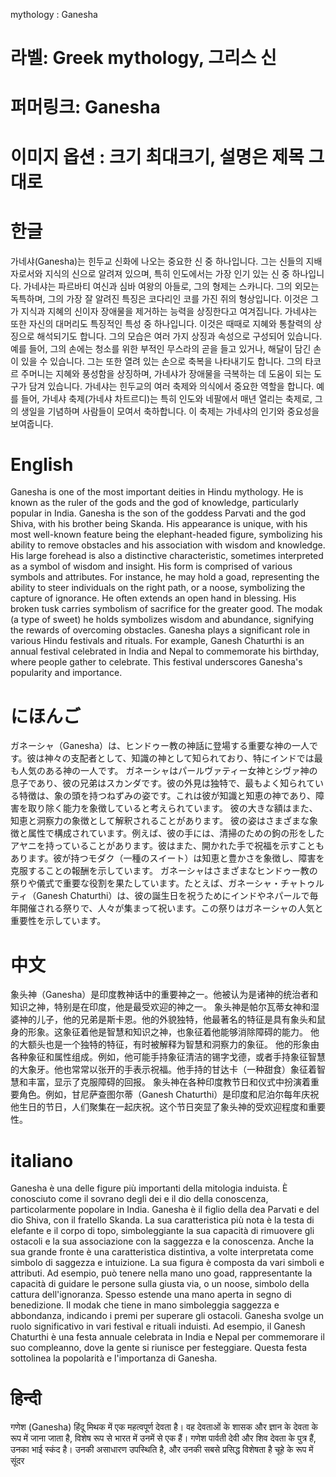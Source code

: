 mythology : Ganesha

# 라벨: Greek mythology, 그리스 신

# 퍼머링크: Ganesha

# 이미지 옵션 : 크기 최대크기, 설명은 제목 그대로

# 한글

가네샤(Ganesha)는 힌두교 신화에 나오는 중요한 신 중 하나입니다. 그는 신들의 지배자로서와 지식의 신으로 알려져 있으며, 특히 인도에서는 가장 인기 있는 신 중 하나입니다.
가네샤는 파르바티 여신과 심바 여왕의 아들로, 그의 형제는 스카니다. 그의 외모는 독특하며, 그의 가장 잘 알려진 특징은 코다리인 코를 가진 쥐의 형상입니다. 이것은 그가 지식과 지혜의 신이자 장애물을 제거하는 능력을 상징한다고 여겨집니다.
가네샤는 또한 자신의 대머리도 특징적인 특성 중 하나입니다. 이것은 때때로 지혜와 통찰력의 상징으로 해석되기도 합니다.
그의 모습은 여러 가지 상징과 속성으로 구성되어 있습니다. 예를 들어, 그의 손에는 청소를 위한 부적인 무스라의 곧을 들고 있거나, 해달이 담긴 손이 있을 수 있습니다. 그는 또한 열려 있는 손으로 축복을 나타내기도 합니다. 그의 타코르 주머니는 지혜와 풍성함을 상징하며, 가네샤가 장애물을 극복하는 데 도움이 되는 도구가 담겨 있습니다.
가네샤는 힌두교의 여러 축제와 의식에서 중요한 역할을 합니다. 예를 들어, 가네샤 축제(가네샤 차트르디)는 특히 인도와 네팔에서 매년 열리는 축제로, 그의 생일을 기념하며 사람들이 모여서 축하합니다. 이 축제는 가네샤의 인기와 중요성을 보여줍니다.

# English

Ganesha is one of the most important deities in Hindu mythology. He is known as the ruler of the gods and the god of knowledge, particularly popular in India.
Ganesha is the son of the goddess Parvati and the god Shiva, with his brother being Skanda. His appearance is unique, with his most well-known feature being the elephant-headed figure, symbolizing his ability to remove obstacles and his association with wisdom and knowledge.
His large forehead is also a distinctive characteristic, sometimes interpreted as a symbol of wisdom and insight.
His form is comprised of various symbols and attributes. For instance, he may hold a goad, representing the ability to steer individuals on the right path, or a noose, symbolizing the capture of ignorance. He often extends an open hand in blessing. His broken tusk carries symbolism of sacrifice for the greater good.
The modak (a type of sweet) he holds symbolizes wisdom and abundance, signifying the rewards of overcoming obstacles.
Ganesha plays a significant role in various Hindu festivals and rituals. For example, Ganesh Chaturthi is an annual festival celebrated in India and Nepal to commemorate his birthday, where people gather to celebrate. This festival underscores Ganesha's popularity and importance.

# にほんご

ガネーシャ（Ganesha）は、ヒンドゥー教の神話に登場する重要な神の一人です。彼は神々の支配者として、知識の神として知られており、特にインドでは最も人気のある神の一人です。
ガネーシャはパールヴァティー女神とシヴァ神の息子であり、彼の兄弟はスカンダです。彼の外見は独特で、最もよく知られている特徴は、象の頭を持つねずみの姿です。これは彼が知識と知恵の神であり、障害を取り除く能力を象徴していると考えられています。
彼の大きな額はまた、知恵と洞察力の象徴として解釈されることがあります。
彼の姿はさまざまな象徴と属性で構成されています。例えば、彼の手には、清掃のための鉤の形をしたアヤニを持っていることがあります。彼はまた、開かれた手で祝福を示すこともあります。彼が持つモダク（一種のスイート）は知恵と豊かさを象徴し、障害を克服することの報酬を示しています。
ガネーシャはさまざまなヒンドゥー教の祭りや儀式で重要な役割を果たしています。たとえば、ガネーシャ・チャトゥルティ（Ganesh Chaturthi）は、彼の誕生日を祝うためにインドやネパールで毎年開催される祭りで、人々が集まって祝います。この祭りはガネーシャの人気と重要性を示しています。

# 中文

象头神（Ganesha）是印度教神话中的重要神之一。他被认为是诸神的统治者和知识之神，特别是在印度，他是最受欢迎的神之一。
象头神是帕尔瓦蒂女神和湿婆神的儿子，他的兄弟是斯卡恩。他的外貌独特，他最著名的特征是具有象头和鼠身的形象。这象征着他是智慧和知识之神，也象征着他能够消除障碍的能力。
他的大额头也是一个独特的特征，有时被解释为智慧和洞察力的象征。
他的形象由各种象征和属性组成。例如，他可能手持象征清洁的锡字戈德，或者手持象征智慧的大象牙。他也常常以张开的手表示祝福。他手持的甘达卡（一种甜食）象征着智慧和丰富，显示了克服障碍的回报。
象头神在各种印度教节日和仪式中扮演着重要角色。例如，甘尼萨查图尔蒂（Ganesh Chaturthi）是印度和尼泊尔每年庆祝他生日的节日，人们聚集在一起庆祝。这个节日突显了象头神的受欢迎程度和重要性。

# italiano

Ganesha è una delle figure più importanti della mitologia induista. È conosciuto come il sovrano degli dei e il dio della conoscenza, particolarmente popolare in India.
Ganesha è il figlio della dea Parvati e del dio Shiva, con il fratello Skanda. La sua caratteristica più nota è la testa di elefante e il corpo di topo, simboleggiante la sua capacità di rimuovere gli ostacoli e la sua associazione con la saggezza e la conoscenza.
Anche la sua grande fronte è una caratteristica distintiva, a volte interpretata come simbolo di saggezza e intuizione.
La sua figura è composta da vari simboli e attributi. Ad esempio, può tenere nella mano uno goad, rappresentante la capacità di guidare le persone sulla giusta via, o un noose, simbolo della cattura dell'ignoranza. Spesso estende una mano aperta in segno di benedizione. Il modak che tiene in mano simboleggia saggezza e abbondanza, indicando i premi per superare gli ostacoli.
Ganesha svolge un ruolo significativo in vari festival e rituali induisti. Ad esempio, il Ganesh Chaturthi è una festa annuale celebrata in India e Nepal per commemorare il suo compleanno, dove la gente si riunisce per festeggiare. Questa festa sottolinea la popolarità e l'importanza di Ganesha.

# हिन्दी

गणेश (Ganesha) हिंदू मिथक में एक महत्वपूर्ण देवता है। वह देवताओं के शासक और ज्ञान के देवता के रूप में जाना जाता है, विशेष रूप से भारत में उनमें से एक हैं।
गणेश पार्वती देवी और शिव देवता के पुत्र हैं, उनका भाई स्कंद है। उनकी असाधारण उपस्थिति है, और उनकी सबसे प्रसिद्ध विशेषता है चूहे के रूप में सूंदर
